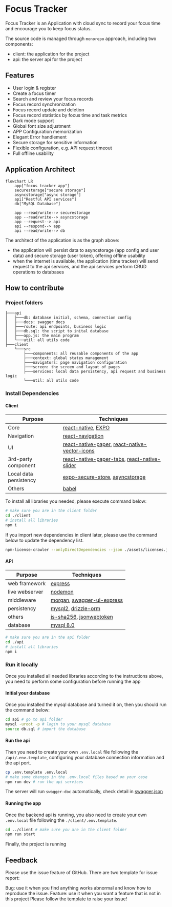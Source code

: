 # Focus Tracker
Focus Tracker is an Application with cloud sync to record your focus time and encourage you to keep focus status.

The source code is managed through `monorepo` approach, including two components:
- client: the application for the project
- api: the server api for the project

## Features
- User login & register
- Create a focus timer
- Search and review your focus records
- Focus record synchronization
- Focus record update and deletion
- Focus record statistics by focus time and task metrics
- Dark mode support
- Global font size adjustment
- APP Configuration memorization
- Elegant Error handlement
- Secure storage for sensitive information
- Flexible configuration, e.g. API request timeout
- Full offline usability

## Application Architect
```mermaid
flowchart LR
    app["focus tracker app"]
    securestorage["secure storage"]
    asyncstorage["async storage"]
    api["Restful API services"]
    db["MySQL Database"]

    app --read/write--> securestorage
    app --read/write--> asyncstorage
    app --request--> api
    api --respond--> app
    api --read/write--> db
```

The architect of the application is as the graph above:
- the application will persist data to asyncstorage (app config and user data) and secure storage (user token), offering offline usability
- when the internet is available, the application (time tracker) will send request to the api services, and the api services perform CRUD operations to databases

## How to contribute
### Project folders
```plain
├───api
│   ├───db: database initial, schema, connection config
│   ├───docs: swagger docs
│   ├───route: api endpoints, business logic
│   ├───db.sql: the script to inital database
│   ├───app.js: the main program
│   └───util: all utils code
├───client
    └───src
        ├───components: all reusable components of the app
        ├───context: global states management
        ├───navigators: page navigation configuration
        ├───screen: the screen and layout of pages
        ├───services: local data persistency, api request and business logic
        └───util: all utils code
```

### Install Dependencies
#### Client
| Purpose | Techniques |
| --- | ------ |
| Core | [react-native](https://github.com/facebook/react-native), [EXPO](https://github.com/expo/expo) |
| Navigation | [react-navigation](https://github.com/react-navigation/react-navigation) |
| UI | [react-native-paper](https://github.com/callstack/react-native-paper), [react-native-vector-icons](https://github.com/oblador/react-native-vector-icons) |
| 3rd-party component | [react-native-paper-tabs](https://github.com/web-ridge/react-native-paper-tabs), [react-native-slider](https://github.com/callstack/react-native-slider) |
| Local data persistency | [expo-secure-store](https://github.com/expo/expo), [asyncstorage](https://github.com/react-native-async-storage/async-storage) |
| Others | [babel](https://github.com/babel/babel) |

To install all libraries you needed, please execute command below:
```bash
# make sure you are in the client folder
cd ./client 
# install all libraries
npm i
```

If you import new dependencies in client later, please use the command below to update the dependency list.

```bash
npm-license-crawler --onlyDirectDependencies --json ./assets/licenses.json
```

#### API
| Purpose | Techniques |
| --- | ------ |
| web framework | [express](https://github.com/expressjs/express) |
| live webserver | [nodemon](https://github.com/remy/nodemon/) |
| middleware | [morgan](https://github.com/expressjs/morgan), [swagger-ui-express](https://github.com/scottie1984/swagger-ui-express) |
| persistency | [mysql2](https://github.com/sidorares/node-mysql2), [drizzle-orm](https://github.com/drizzle-team/drizzle-orm) |
| others | [js-sha256](https://github.com/emn178/js-sha256), [jsonwebtoken](https://github.com/auth0/node-jsonwebtoken) |
| database | [mysql 8.0](https://dev.mysql.com/downloads/mysql/) |

```bash
# make sure you are in the api folder
cd ./api
# install all libraries
npm i
```
### Run it locally
Once you installed all needed libraries according to the instructions above, you need to perform some configuration before running the app
#### Initial your database
Once you installed the mysql database and turned it on, then you should run the command below:

```bash
cd api # go to api folder
mysql -uroot -p # login to your mysql database
source db.sql # import the database
```

#### Run the api
Then you need to create your own `.env.local` file following the `/api/.env.template`, configuring your database connection information and the api port.

```bash
cp .env.template .env.local
# make some changes in the .env.local files based on your case
npm run dev # run the api services
```

The server will run `swagger-doc` automatically, check detail in [swagger.json](./api/docs/swagger.json)

#### Running the app
Once the backend api is running, you also need to create your own `.env.local` file following the `./client/.env.template`.

```bash
cd ../client # make sure you are in the client folder
npm run start
```

Finally, the project is running

## Feedback
Please use the issue feature of GitHub. There are two template for issue report:

Bug: use it when you find anything works abnormal and know how to reproduce the issue.
Feature: use it when you want a feature that is not in this project
Please follow the template to raise your issue!
